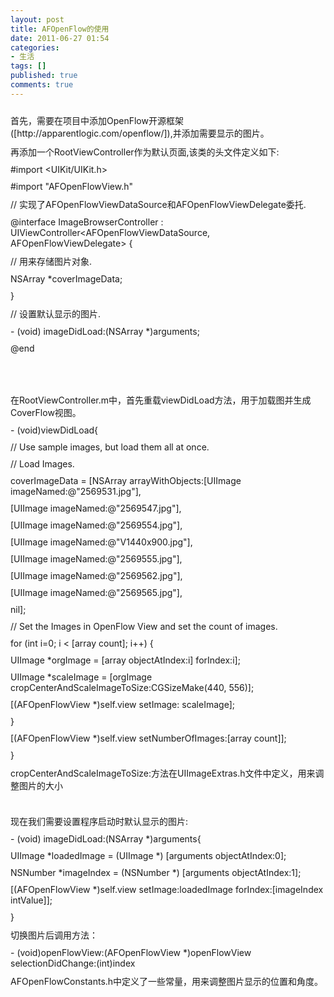 ```yaml
---
layout: post
title: AFOpenFlow的使用
date: 2011-06-27 01:54
categories:
- 生活
tags: []
published: true
comments: true
---
```

<p><p style="font-size:10pt;color:#333333;font-weight:normal;margin:10px 0;padding:0;"><img src="http://www.devdiv.com/blog/attachment/201007/12/24847_1278924336ONBl.png" alt="" /></p>
<p style="margin:10px 0;padding:0;">首先，需要在项目中添加OpenFlow开源框架([http://apparentlogic.com/openflow/]),并添加需要显示的图片。</p>
<p style="margin:10px 0;padding:0;">再添加一个RootViewController作为默认页面,该类的头文件定义如下:</p>
<p style="margin:10px 0;padding:0;">#import &lt;UIKit/UIKit.h&gt;</p>
<p style="margin:10px 0;padding:0;">#import "AFOpenFlowView.h"</p>
<p style="margin:10px 0;padding:0;">// 实现了AFOpenFlowViewDataSource和AFOpenFlowViewDelegate委托.</p>
<p style="margin:10px 0;padding:0;">@interface ImageBrowserController : UIViewController&lt;AFOpenFlowViewDataSource, AFOpenFlowViewDelegate&gt; {</p>
<p style="margin:10px 0;padding:0;">// 用来存储图片对象.</p>
<p style="margin:10px 0;padding:0;">NSArray *coverImageData;</p>
<p style="margin:10px 0;padding:0;">}</p>
<p style="margin:10px 0;padding:0;">// 设置默认显示的图片.</p>
<p style="margin:10px 0;padding:0;">- (void) imageDidLoad:(NSArray *)arguments;</p>
<p style="margin:10px 0;padding:0;">@end</p>
<p style="margin:10px 0;padding:0;"><br /></p>
<p style="margin:10px 0;padding:0;"> </p>
<p style="margin:10px 0;padding:0;">在RootViewController.m中，首先重载viewDidLoad方法，用于加载图并生成CoverFlow视图。</p>
<p style="margin:10px 0;padding:0;">- (void)viewDidLoad{</p>
<p style="margin:10px 0;padding:0;"><span> </span>// Use sample images, but load them all at once.</p>
<p style="margin:10px 0;padding:0;"><span> </span>// Load Images.</p>
<p style="margin:10px 0;padding:0;"><span> </span>coverImageData = [NSArray arrayWithObjects:[UIImage imageNamed:@"2569531.jpg"],</p>
<p style="margin:10px 0;padding:0;"><span> </span> [UIImage imageNamed:@"2569547.jpg"],</p>
<p style="margin:10px 0;padding:0;"><span> </span> [UIImage imageNamed:@"2569554.jpg"],</p>
<p style="margin:10px 0;padding:0;"><span> </span> [UIImage imageNamed:@"V1440x900.jpg"],</p>
<p style="margin:10px 0;padding:0;"><span> </span> [UIImage imageNamed:@"2569555.jpg"],</p>
<p style="margin:10px 0;padding:0;"><span> </span> [UIImage imageNamed:@"2569562.jpg"],</p>
<p style="margin:10px 0;padding:0;"><span> </span> [UIImage imageNamed:@"2569565.jpg"],</p>
<p style="margin:10px 0;padding:0;"><span> </span> nil];</p>
<p style="margin:10px 0;padding:0;"><span> </span>// Set the Images in OpenFlow View and set the count of images.</p>
<p style="margin:10px 0;padding:0;"><span> </span>for (int i=0; i &lt; [array count]; i++) {</p>
<p style="margin:10px 0;padding:0;">UIImage *orgImage = [array objectAtIndex:i] forIndex:i];</p>
<p style="margin:10px 0;padding:0;">UIImage *scaleImage = [orgImage cropCenterAndScaleImageToSize:CGSizeMake(440, 556)];</p>
<p style="margin:10px 0;padding:0;"><span> </span>[(AFOpenFlowView *)self.view setImage: scaleImage];</p>
<p style="margin:10px 0;padding:0;"><span> </span>}</p>
<p style="margin:10px 0;padding:0;"><span> </span>[(AFOpenFlowView *)self.view setNumberOfImages:[array count]];</p>
<p style="margin:10px 0;padding:0;">}</p>
<p style="margin:10px 0;padding:0;">cropCenterAndScaleImageToSize:方法在UIImageExtras.h文件中定义，用来调整图片的大小</p>
<p style="margin:10px 0;padding:0;"> </p>
<p style="margin:10px 0;padding:0;">现在我们需要设置程序启动时默认显示的图片:</p>
<p style="margin:10px 0;padding:0;">- (void) imageDidLoad:(NSArray *)arguments{</p>
<p style="margin:10px 0;padding:0;"><span> </span>UIImage *loadedImage = (UIImage *) [arguments objectAtIndex:0];</p>
<p style="margin:10px 0;padding:0;"><span> </span>NSNumber *imageIndex = (NSNumber *) [arguments objectAtIndex:1];</p>
<p style="margin:10px 0;padding:0;"><span> </span>[(AFOpenFlowView *)self.view setImage:loadedImage forIndex:[imageIndex intValue]];</p>
<p style="margin:10px 0;padding:0;">}</p>
<p style="margin:10px 0;padding:0;">切换图片后调用方法：</p>
<p style="margin:10px 0;padding:0;">- (void)openFlowView:(AFOpenFlowView *)openFlowView selectionDidChange:(int)index</p>
<p style="margin:10px 0;padding:0;">AFOpenFlowConstants.h中定义了一些常量，用来调整图片显示的位置和角度。</p>
<p style="margin:10px 0;padding:0;"> </p></p>

